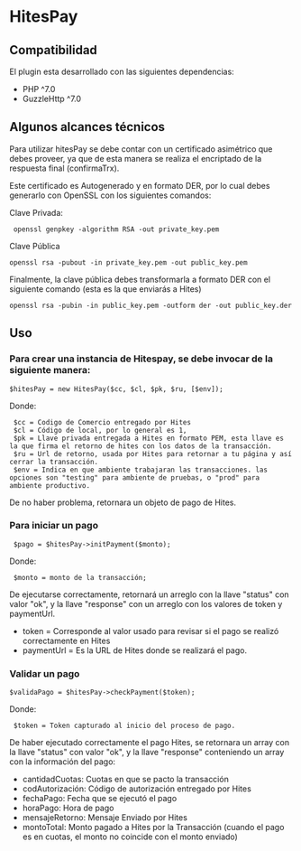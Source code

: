 # HitesPay

## Compatibilidad
El plugin esta desarrollado con las siguientes dependencias:

* PHP ^7.0
* GuzzleHttp ^7.0

## Algunos alcances técnicos

Para utilizar hitesPay se debe contar con un certificado asimétrico que debes proveer, ya que de esta manera se realiza el encriptado de la respuesta final (confirmaTrx).

Este certificado es Autogenerado y en formato DER, por lo cual debes generarlo con OpenSSL con los siguientes comandos:

Clave Privada:

     openssl genpkey -algorithm RSA -out private_key.pem
  
Clave Pública

    openssl rsa -pubout -in private_key.pem -out public_key.pem

Finalmente, la clave pública debes transformarla a formato DER con el siguiente comando (esta es la que enviarás a Hites)

    openssl rsa -pubin -in public_key.pem -outform der -out public_key.der

## Uso

### Para crear una instancia de Hitespay, se debe invocar de la siguiente manera:

    $hitesPay = new HitesPay($cc, $cl, $pk, $ru, [$env]);

Donde:

     $cc = Codigo de Comercio entregado por Hites
     $cl = Código de local, por lo general es 1,
     $pk = Llave privada entregada a Hites en formato PEM, esta llave es la que firma el retorno de hites con los datos de la transacción.
     $ru = Url de retorno, usada por Hites para retornar a tu página y así cerrar la transacción.
     $env = Indica en que ambiente trabajaran las transacciones. las opciones son "testing" para ambiente de pruebas, o "prod" para ambiente productivo.

De no haber problema, retornara un objeto de pago de Hites.

### Para iniciar un pago

     $pago = $hitesPay->initPayment($monto);

Donde:

     $monto = monto de la transacción;
 
De ejecutarse correctamente, retornará un arreglo con la llave "status" con valor "ok", y la llave "response" con un arreglo con los valores de token y paymentUrl.

   * token = Corresponde al valor usado para revisar si el pago se realizó correctamente en Hites
   * paymentUrl = Es la URL de Hites donde se realizará el pago.

### Validar un pago

    $validaPago = $hitesPay->checkPayment($token);

Donde:
     
     $token = Token capturado al inicio del proceso de pago.

De haber ejecutado correctamente el pago Hites, se retornara un array con la llave "status" con valor "ok", y la llave "response" conteniendo un array con la información del pago:
  
  * cantidadCuotas: Cuotas en que se pacto la transacción
  * codAutorización: Código de autorización entregado por Hites
  * fechaPago: Fecha que se ejecutó el pago
  * horaPago: Hora de pago
  * mensajeRetorno: Mensaje Enviado por Hites
  * montoTotal: Monto pagado a Hites por la Transacción (cuando el pago es en cuotas, el monto no coincide con el monto enviado)
  
 
